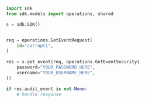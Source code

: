 <!-- Start SDK Example Usage -->
```python
import sdk
from sdk.models import operations, shared

s = sdk.SDK()


req = operations.GetEventRequest(
    id="corrupti",
)
    
res = s.get_event(req, operations.GetEventSecurity(
    password="YOUR_PASSWORD_HERE",
    username="YOUR_USERNAME_HERE",
))

if res.audit_event is not None:
    # handle response
```
<!-- End SDK Example Usage -->
